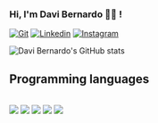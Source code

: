 ### Hi, I'm Davi Bernardo 🙋‍♂️ ! 
[![Git](https://img.shields.io/badge/GitLab-330F63?style=for-the-badge&logo=gitlab&logoColor=white)](https://gitlab.com/dbernardotrust)
[![Linkedin](https://img.shields.io/badge/LinkedIn-0077B5?style=for-the-badge&logo=linkedin&logoColor=white)](https://www.linkedin.com/in/davi-bernardo-505544189/)
[![Instagram](https://img.shields.io/badge/Instagram-E4405F?style=for-the-badge&logo=instagram&logoColor=white)](https://www.instagram.com/sbernardodavi/)


![Davi Bernardo's GitHub stats](https://github-readme-stats.vercel.app/api?username=sbernardodavi&show_icons=true&theme=tokyonight)


## Programming languages
<div styles="display = inline block">
<br>
<img src="https://img.shields.io/badge/Python-3776AB?style=for-the-badge&logo=python&logoColor=white">
<img src="https://img.shields.io/badge/C%23-239120?style=for-the-badge&logo=c-sharp&logoColor=white">
<img src="https://img.shields.io/badge/JavaScript-323330?style=for-the-badge&logo=javascript&logoColor=F7DF1E">
<img src="https://img.shields.io/badge/React-20232A?style=for-the-badge&logo=react&logoColor=61DAFB">
<img src="https://img.shields.io/badge/CSS-239120?&style=for-the-badge&logo=css3&logoColor=white">
</div>
